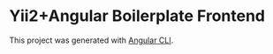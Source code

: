 # Yii2+Angular Boilerplate Frontend

This project was generated with [Angular CLI](https://github.com/angular/angular-cli).
